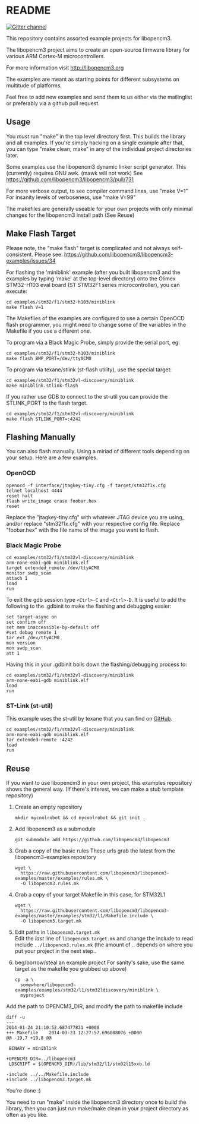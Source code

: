# README

[![Gitter channel](https://badges.gitter.im/libopencm3/discuss.svg)](https://gitter.im/libopencm3/discuss)

This repository contains assorted example projects for libopencm3.

The libopencm3 project aims to create an open-source firmware library for
various ARM Cortex-M microcontrollers.

For more information visit http://libopencm3.org

The examples are meant as starting points for different subsystems on multitude
of platforms.

Feel free to add new examples and send them to us either via the mailinglist or
preferably via a github pull request.

## Usage

You _must_ run "make" in the top level directory first.  This builds the
library and all examples.  If you're simply hacking on a single example after
that, you can type "make clean; make" in any of the individual project
directories later.

Some examples use the libopencm3 dynamic linker script generator.  This (currently) requires GNU awk.  (mawk will not work) See https://github.com/libopencm3/libopencm3/pull/731

For more verbose output, to see compiler command lines, use "make V=1"
For insanity levels of verboseness, use "make V=99"

The makefiles are generally useable for your own projects with
only minimal changes for the libopencm3 install path (See Reuse)

## Make Flash Target

Please note, the "make flash" target is complicated and not always self-consistent.  Please see: https://github.com/libopencm3/libopencm3-examples/issues/34

For flashing the 'miniblink' example (after you built libopencm3 and the
examples by typing 'make' at the top-level directory) onto the Olimex
STM32-H103 eval board (ST STM32F1 series microcontroller), you can execute:

    cd examples/stm32/f1/stm32-h103/miniblink
    make flash V=1

The Makefiles of the examples are configured to use a certain OpenOCD
flash programmer, you might need to change some of the variables in the
Makefile if you use a different one.

To program via a Black Magic Probe, simply provide the serial port, eg:

    cd examples/stm32/f1/stm32-h103/miniblink
    make flash BMP_PORT=/dev/ttyACM0

To program via texane/stlink (st-flash utility), use the special target:

    cd examples/stm32/f1/stm32vl-discovery/miniblink
    make miniblink.stlink-flash

If you rather use GDB to connect to the st-util you can provide the STLINK\_PORT
to the flash target.

    cd examples/stm32/f1/stm32vl-discovery/miniblink
    make flash STLINK_PORT=:4242

## Flashing Manually
You can also flash manually. Using a miriad of different tools depending on
your setup. Here are a few examples.

### OpenOCD

    openocd -f interface/jtagkey-tiny.cfg -f target/stm32f1x.cfg
    telnet localhost 4444
    reset halt
    flash write_image erase foobar.hex
    reset

Replace the "jtagkey-tiny.cfg" with whatever JTAG device you are using, and/or
replace "stm32f1x.cfg" with your respective config file. Replace "foobar.hex"
with the file name of the image you want to flash.

### Black Magic Probe

    cd examples/stm32/f1/stm32vl-discovery/miniblink
    arm-none-eabi-gdb miniblink.elf
    target extended_remote /dev/ttyACM0
    monitor swdp_scan
    attach 1
    load
    run

To exit the gdb session type `<Ctrl>-C` and `<Ctrl>-D`. It is useful to add the
following to the .gdbinit to make the flashing and debugging easier:

    set target-async on
    set confirm off
    set mem inaccessible-by-default off
    #set debug remote 1
    tar ext /dev/ttyACM0
    mon version
    mon swdp_scan
    att 1

Having this in your .gdbinit boils down the flashing/debugging process to:

    cd examples/stm32/f1/stm32vl-discovery/miniblink
    arm-none-eabi-gdb miniblink.elf
    load
    run

### ST-Link (st-util)

This example uses the st-util by texane that you can find on [GitHub](https://github.com/texane/stlink).

    cd examples/stm32/f1/stm32vl-discovery/miniblink
    arm-none-eabi-gdb miniblink.elf
    tar extended-remote :4242
    load
    run

## Reuse

If you want to use libopencm3 in your own project, this examples repository
shows the general way.  (If there's interest, we can make a stub template
repository)

1. Create an empty repository

       mkdir mycoolrobot && cd mycoolrobot && git init .

2. Add libopencm3 as a submodule

       git submodule add https://github.com/libopencm3/libopencm3
    

3. Grab a copy of the basic rules
These urls grab the latest from the libopencm3-examples repository

       wget \
         https://raw.githubusercontent.com/libopencm3/libopencm3-examples/master/examples/rules.mk \
         -O libopencm3.rules.mk

4. Grab a copy of your target Makefile in this case, for STM32L1

       wget \  
         https://raw.githubusercontent.com/libopencm3/libopencm3-examples/master/examples/stm32/l1/Makefile.include \  
         -O libopencm3.target.mk

5. Edit paths in `libopencm3.target.mk`  
Edit the _last_ line of `libopencm3.target.mk` and change the include to read
include `../libopencm3.rules.mk` (the amount of .. depends on where you put your
project in the next step..

6. beg/borrow/steal an example project
For sanity's sake, use the same target as the makefile you grabbed up above)

       cp -a \
         somewhere/libopencm3-examples/examples/stm32/l1/stm32ldiscovery/miniblink \
         myproject

Add the path to OPENCM3\_DIR, and modify the path to makefile include


    diff -u
    ---
    2014-01-24 21:10:52.687477831 +0000
    +++ Makefile    2014-03-23 12:27:57.696088076 +0000
    @@ -19,7 +19,8 @@
     
     BINARY = miniblink
     
    +OPENCM3_DIR=../libopencm3
     LDSCRIPT = $(OPENCM3_DIR)/lib/stm32/l1/stm32l15xxb.ld
     
    -include ../../Makefile.include
    +include ../libopencm3.target.mk
 
You're done :)

You need to run "make" inside the libopencm3 directory once to build the
library, then you can just run make/make clean in your project directory as
often as you like.

